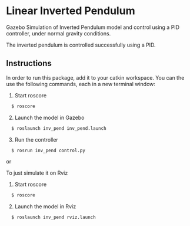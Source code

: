 # Linear Inverted Pendulum
Gazebo Simulation of Inverted Pendulum model and control using a PID controller, under normal gravity conditions.

The inverted pendulum is controlled successfully using a PID.


## Instructions

In order to run this package, add it to your catkin workspace.
You can the use the following commands, each in a new terminal window:

1. Start roscore
```bash
  $ roscore
```
2. Launch the model in Gazebo
```bash
  $ roslaunch inv_pend inv_pend.launch
```
3. Run the controller
```bash
  $ rosrun inv_pend control.py 
```

or 

To just simulate it on Rviz

1. Start roscore

```bash
  $ roscore

```
2. Launch the model in Rviz
```bash
  $ roslaunch inv_pend rviz.launch
```


